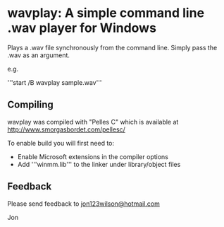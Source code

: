 # **wavplay: A simple command line .wav player for Windows** #

Plays a .wav file synchronously from the command line.  Simply pass the .wav as an argument.

e.g.

'''start /B wavplay sample.wav'''


## Compiling

wavplay was compiled with "Pelles C" which is available at http://www.smorgasbordet.com/pellesc/

To enable build you will first need to:
- Enable Microsoft extensions in the compiler options
- Add '''winmm.lib''' to the linker under library/object files


## Feedback

Please send feedback to jon123wilson@hotmail.com

Jon

